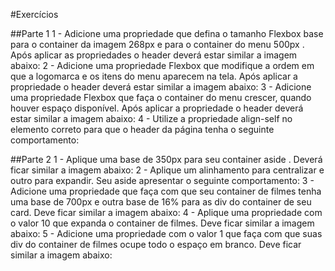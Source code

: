 #Exercícios

##Parte 1
1 - Adicione uma propriedade que defina o tamanho Flexbox base para o container da imagem 268px e para o container do menu 500px . Após aplicar as propriedades o header deverá estar similar a imagem abaixo:
2 - Adicione uma propriedade Flexbox que modifique a ordem em que a logomarca e os itens do menu aparecem na tela. Após aplicar a propriedade o header deverá estar similar a imagem abaixo:
3 - Adicione uma propriedade Flexbox que faça o container do menu crescer, quando houver espaço disponível. Após aplicar a propriedade o header deverá estar similar a imagem abaixo:
4 - Utilize a propriedade align-self no elemento correto para que o header da página tenha o seguinte comportamento:

##Parte 2
1 - Aplique uma base de 350px para seu container aside . Deverá ficar similar a imagem abaixo:
2 - Aplique um alinhamento para centralizar e outro para expandir. Seu aside apresentar o seguinte comportamento:
3 - Adicione uma propriedade que faça com que seu container de filmes tenha uma base de 700px e outra base de 16% para as div do container de seu card. Deve ficar similar a imagem abaixo:
4 - Aplique uma propriedade com o valor 10 que expanda o container de filmes. Deve ficar similar a imagem abaixo:
5 - Adicione uma propriedade com o valor 1 que faça com que suas div do container de filmes ocupe todo o espaço em branco. Deve ficar similar a imagem abaixo:
